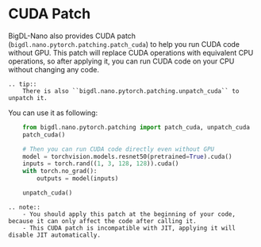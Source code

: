 # CUDA Patch

BigDL-Nano also provides CUDA patch (`bigdl.nano.pytorch.patching.patch_cuda`) to help you run CUDA code without GPU. This patch will replace CUDA operations with equivalent CPU operations, so after applying it, you can run CUDA code on your CPU without changing any code.

```eval_rst
.. tip::
    There is also ``bigdl.nano.pytorch.patching.unpatch_cuda`` to unpatch it.
```

You can use it as following:
```python
    from bigdl.nano.pytorch.patching import patch_cuda, unpatch_cuda
    patch_cuda()

    # Then you can run CUDA code directly even without GPU
    model = torchvision.models.resnet50(pretrained=True).cuda()
    inputs = torch.rand((1, 3, 128, 128)).cuda()
    with torch.no_grad():
        outputs = model(inputs)

    unpatch_cuda()
```

```eval_rst
.. note::
    - You should apply this patch at the beginning of your code, because it can only affect the code after calling it.
    - This CUDA patch is incompatible with JIT, applying it will disable JIT automatically.
```

